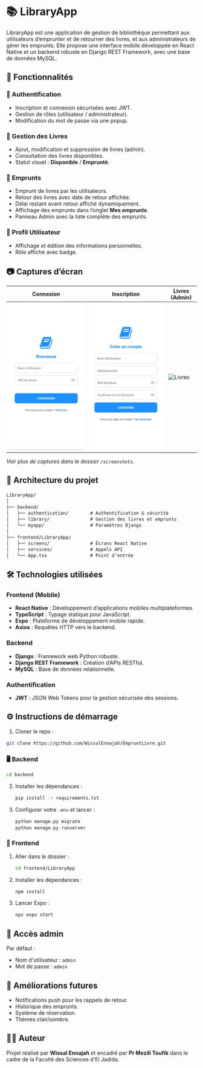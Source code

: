 # 📚 LibraryApp

LibraryApp est une application de gestion de bibliothèque permettant aux utilisateurs d’emprunter et de retourner des livres, et aux administrateurs de gérer les emprunts. Elle propose une interface mobile développée en React Native et un backend robuste en Django REST Framework, avec une base de données MySQL.

## 🚀 Fonctionnalités

### 👤 Authentification
- Inscription et connexion sécurisées avec JWT.
- Gestion de rôles (utilisateur / administrateur).
- Modification du mot de passe via une popup.

### 📖 Gestion des Livres
- Ajout, modification et suppression de livres (admin).
- Consultation des livres disponibles.
- Statut visuel : **Disponible** / **Emprunté**.

### 📝 Emprunts
- Emprunt de livres par les utilisateurs.
- Retour des livres avec date de retour affichée.
- Délai restant avant retour affiché dynamiquement.
- Affichage des emprunts dans l’onglet **Mes emprunts**.
- Panneau Admin avec la liste complète des emprunts.

### 👤 Profil Utilisateur
- Affichage et édition des informations personnelles.
- Rôle affiché avec badge.

## 📷 Captures d’écran

| Connexion | Inscription | Livres (Admin) |
|----------|-------------|----------------|
| ![Login](./screenshots/Login.jpg) | ![Signup](./screenshots/Signup.jpg) | ![Livres](./screenshots/Livres-admin.jpg) |

*Voir plus de captures dans le dossier `/screenshots`.*

## 🧱 Architecture du projet

```
LibraryApp/
│
├── backend/
│   ├── authentication/        # Authentification & sécurité
│   ├── library/               # Gestion des livres et emprunts
│   └── myapp/                 # Paramètres Django
│
├── frontend/LibraryApp/
│   ├── screens/               # Écrans React Native
│   ├── services/              # Appels API
│   └── App.tsx                # Point d’entrée
```

## 🛠️ Technologies utilisées

### Frontend (Mobile)
- **React Native** : Développement d’applications mobiles multiplateformes.
- **TypeScript** : Typage statique pour JavaScript.
- **Expo** : Plateforme de développement mobile rapide.
- **Axios** : Requêtes HTTP vers le backend.

### Backend
- **Django** : Framework web Python robuste.
- **Django REST Framework** : Création d’APIs RESTful.
- **MySQL** : Base de données relationnelle.

### Authentification
- **JWT** : JSON Web Tokens pour la gestion sécurisée des sessions.

## ⚙️ Instructions de démarrage

1. Cloner le repo :
```bash
git clone https://github.com/WissalEnnajah/EmpruntLivre.git
```
### 🖥️ Backend
   ```bash
   cd backend
   ```
2. Installer les dépendances :
   ```bash
   pip install -r requirements.txt
   ```
3. Configurer votre `.env` et lancer :
   ```bash
   python manage.py migrate
   python manage.py runserver
   ```

### 📱 Frontend
1. Aller dans le dossier :
   ```bash
   cd frontend/LibraryApp
   ```
2. Installer les dépendances :
   ```bash
   npm install
   ```
3. Lancer Expo :
   ```bash
   npx expo start
   ```

## 🔐 Accès admin
Par défaut :
- Nom d'utilisateur : `admin`
- Mot de passe : `admin`

## 🧩 Améliorations futures
- Notifications push pour les rappels de retour.
- Historique des emprunts.
- Système de réservation.
- Thèmes clair/sombre.

## 👨‍💻 Auteur
Projet réalisé par **Wissal Ennajah** et encadré par **Pr Mezili Toufik** dans le cadre de la Faculté des Sciences d'El Jadida.
